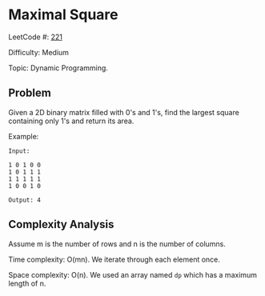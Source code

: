 # Maximal Square

LeetCode #: [221](https://leetcode.com/problems/maximal-square/)

Difficulty: Medium

Topic: Dynamic Programming.

## Problem

Given a 2D binary matrix filled with 0's and 1's, find the largest square containing only 1's and return its area.

Example:

```text
Input:

1 0 1 0 0
1 0 1 1 1
1 1 1 1 1
1 0 0 1 0

Output: 4
```

## Complexity Analysis

Assume m is the number of rows and n is the number of columns.

Time complexity: O(mn). We iterate through each element once.

Space complexity: O(n). We used an array named `dp` which has a maximum length of n.
